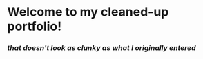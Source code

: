 # Welcome to my cleaned-up portfolio!
### *that doesn't look as clunky as what I originally entered*

